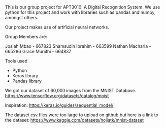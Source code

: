 This is our group project for APT3010: A Digital Recognition System. We use python for this project and work with libraries such as pandas and numpy, amongst others.

Our project makes use of artificial neural networks.

Group Members are:

Josiah Mbao - 667823
Shamsudin Ibrahim - 663599
Nathan Macharia - 665286
Grace Muriithi - 664837

Tools used:
- Python
- Keras library
- Pandas library


We got our dataset of 60,000 images from the MNIST Database.
https://www.tensorflow.org/datasets/catalog/mnist

Inspiration:
https://keras.io/guides/sequential_model/

The dataset csv files were too large to upload on github but here is a link to the dataset:
https://www.kaggle.com/datasets/hojjatk/mnist-dataset
